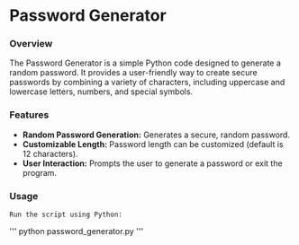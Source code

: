 # Password Generator


### Overview

The Password Generator is a simple Python code designed to generate a random password. It provides a user-friendly way to create secure passwords by combining a variety of characters, including uppercase and lowercase letters, numbers, and special symbols.


### Features

  - **Random Password Generation:** Generates a secure, random password.
  - **Customizable Length:** Password length can be customized (default is 12 characters).
  - **User Interaction:** Prompts the user to generate a password or exit the program.


### Usage

    Run the script using Python:
    
'''
    python password_generator.py
'''
